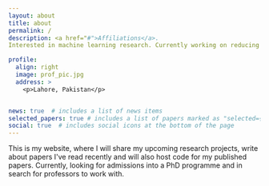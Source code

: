 ```yaml
---
layout: about
title: about
permalink: /
description: <a href="#">Affiliations</a>.
Interested in machine learning research. Currently working on reducing generalization errors, bias and transfer learning.

profile:
  align: right
  image: prof_pic.jpg
  address: >
    <p>Lahore, Pakistan</p>


news: true  # includes a list of news items
selected_papers: true # includes a list of papers marked as "selected={true}"
social: true  # includes social icons at the bottom of the page
---
```


This is my website, where I will share my upcoming research projects, write about papers I've read recently and will also host code for my published papers.
Currently, looking for admissions into a PhD programme and in search for professors to work with.
